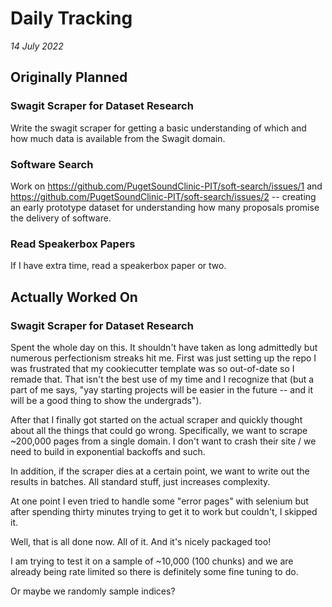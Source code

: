 # Daily Tracking
_14 July 2022_

## Originally Planned

### Swagit Scraper for Dataset Research
Write the swagit scraper for getting a basic understanding of which
and how much data is available from the Swagit domain.

### Software Search
Work on https://github.com/PugetSoundClinic-PIT/soft-search/issues/1 and
https://github.com/PugetSoundClinic-PIT/soft-search/issues/2 -- creating
an early prototype dataset for understanding how many proposals promise
the delivery of software.

### Read Speakerbox Papers
If I have extra time, read a speakerbox paper or two.

## Actually Worked On

### Swagit Scraper for Dataset Research
Spent the whole day on this. It shouldn't have taken as long admittedly but numerous
perfectionism streaks hit me. First was just setting up the repo I was frustrated that
my cookiecutter template was so out-of-date so I remade that. That isn't the
best use of my time and I recognize that (but a part of me says, "yay starting projects
will be easier in the future -- and it will be a good thing to show the undergrads").

After that I finally got started on the actual scraper and quickly thought about all the
things that could go wrong. Specifically, we want to scrape ~200,000 pages from a single
domain. I don't want to crash their site / we need to build in exponential backoffs and
such.

In addition, if the scraper dies at a certain point, we want to write out the results in
batches. All standard stuff, just increases complexity.

At one point I even tried to handle some "error pages" with selenium but after spending
thirty minutes trying to get it to work but couldn't, I skipped it.

Well, that is all done now. All of it. And it's nicely packaged too!

I am trying to test it on a sample of ~10,000 (100 chunks) and we are already being rate
limited so there is definitely some fine tuning to do.

Or maybe we randomly sample indices?